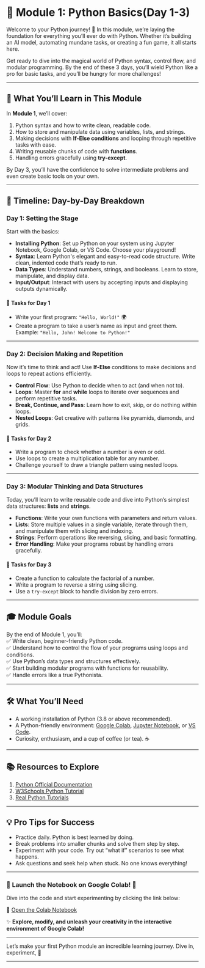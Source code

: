 # 🐍 **Module 1: Python Basics(Day 1-3)**  

Welcome to your Python journey! 🚀 In this module, we’re laying the foundation for everything you’ll ever do with Python. Whether it’s building an AI model, automating mundane tasks, or creating a fun game, it all starts here.  

Get ready to dive into the magical world of Python syntax, control flow, and modular programming. By the end of these 3 days, you’ll wield Python like a pro for basic tasks, and you’ll be hungry for more challenges!  

---

## 🌟 **What You’ll Learn in This Module**  

In **Module 1**, we’ll cover:  
1. Python syntax and how to write clean, readable code.  
2. How to store and manipulate data using variables, lists, and strings.  
3. Making decisions with **If-Else conditions** and looping through repetitive tasks with ease.  
4. Writing reusable chunks of code with **functions**.  
5. Handling errors gracefully using **try-except**.  

By Day 3, you’ll have the confidence to solve intermediate problems and even create basic tools on your own.  

---

## 📅 **Timeline: Day-by-Day Breakdown**  

### **Day 1: Setting the Stage**  
Start with the basics:  
- **Installing Python**: Set up Python on your system using Jupyter Notebook, Google Colab, or VS Code. Choose your playground!  
- **Syntax**: Learn Python's elegant and easy-to-read code structure. Write clean, indented code that’s ready to run.  
- **Data Types**: Understand numbers, strings, and booleans. Learn to store, manipulate, and display data.  
- **Input/Output**: Interact with users by accepting inputs and displaying outputs dynamically.  

#### 🎯 **Tasks for Day 1**  
- Write your first program: `"Hello, World!"` 🌍  
- Create a program to take a user’s name as input and greet them. Example: `"Hello, John! Welcome to Python!"`  

---

### **Day 2: Decision Making and Repetition**  
Now it’s time to think and act! Use **If-Else** conditions to make decisions and loops to repeat actions efficiently.  

- **Control Flow**: Use Python to decide when to act (and when not to).  
- **Loops**: Master **for** and **while** loops to iterate over sequences and perform repetitive tasks.  
- **Break, Continue, and Pass**: Learn how to exit, skip, or do nothing within loops.  
- **Nested Loops**: Get creative with patterns like pyramids, diamonds, and grids.  

#### 🎯 **Tasks for Day 2**  
- Write a program to check whether a number is even or odd.  
- Use loops to create a multiplication table for any number.  
- Challenge yourself to draw a triangle pattern using nested loops.  

---

### **Day 3: Modular Thinking and Data Structures**  
Today, you’ll learn to write reusable code and dive into Python’s simplest data structures: **lists** and **strings**.  

- **Functions**: Write your own functions with parameters and return values.  
- **Lists**: Store multiple values in a single variable, iterate through them, and manipulate them with slicing and indexing.  
- **Strings**: Perform operations like reversing, slicing, and basic formatting.  
- **Error Handling**: Make your programs robust by handling errors gracefully.  

#### 🎯 **Tasks for Day 3**  
- Create a function to calculate the factorial of a number.  
- Write a program to reverse a string using slicing.  
- Use a `try-except` block to handle division by zero errors.  

---

## 🎓 **Module Goals**  

By the end of Module 1, you’ll:  
✅ Write clean, beginner-friendly Python code.  
✅ Understand how to control the flow of your programs using loops and conditions.  
✅ Use Python’s data types and structures effectively.  
✅ Start building modular programs with functions for reusability.  
✅ Handle errors like a true Pythonista.  

---

## 🛠️ **What You’ll Need**  
- A working installation of Python (3.8 or above recommended).  
- A Python-friendly environment: [Google Colab](https://colab.research.google.com/), [Jupyter Notebook](https://jupyter.org/), or [VS Code](https://code.visualstudio.com/).  
- Curiosity, enthusiasm, and a cup of coffee (or tea). ☕  

---

## 📚 **Resources to Explore**  
1. [Python Official Documentation](https://docs.python.org/3/)  
2. [W3Schools Python Tutorial](https://www.w3schools.com/python/)  
3. [Real Python Tutorials](https://realpython.com/)  

---

## 💡 **Pro Tips for Success**  
- Practice daily. Python is best learned by doing.  
- Break problems into smaller chunks and solve them step by step.  
- Experiment with your code. Try out “what if” scenarios to see what happens.  
- Ask questions and seek help when stuck. No one knows everything!  

---

### 🚀 **Launch the Notebook on Google Colab!** 🌟  
Dive into the code and start experimenting by clicking the link below:

🔗 [Open the Colab Notebook](https://colab.research.google.com/drive/1SkYi_-fUXjCiY7ln-BAe7LlYd7z6c7Rv?usp=sharing)

✨ **Explore, modify, and unleash your creativity in the interactive environment of Google Colab!**

---


Let’s make your first Python module an incredible learning journey. Dive in, experiment,  🌟  

---
